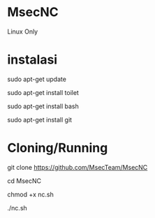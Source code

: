 # MsecNC
Linux Only

# instalasi
sudo apt-get update

sudo apt-get install toilet

sudo apt-get install bash

sudo apt-get install git

# Cloning/Running
git clone https://github.com/MsecTeam/MsecNC

cd MsecNC

chmod +x nc.sh

./nc.sh
